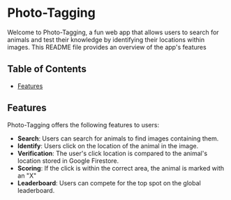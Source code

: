 # Photo-Tagging

Welcome to Photo-Tagging, a fun web app that allows users to search for animals and test their knowledge by identifying their locations within images. This README file provides an overview of the app's features

## Table of Contents

- [Features](#features)

## Features

Photo-Tagging offers the following features to users:

- **Search**: Users can search for animals to find images containing them.
- **Identify**: Users click on the location of the animal in the image.
- **Verification**: The user's click location is compared to the animal's location stored in Google Firestore.
- **Scoring**: If the click is within the correct area, the animal is marked with an "X"
- **Leaderboard**: Users can compete for the top spot on the global leaderboard.

